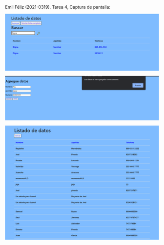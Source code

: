 Emil Féliz (2021-0319). Tarea 4, Captura de pantalla:

![Captura de pantalla](img/buscar.png)

![Captura de pantalla](img/agregar.png)

![Captura de pantalla](img/listado.png)